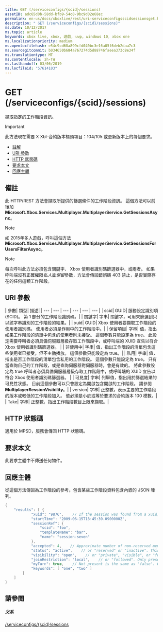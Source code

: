 ```yaml
---
title: GET (/serviceconfigs/{scid}/sessions)
assetID: adc65d0b-58dd-bfb9-54c8-9bc9d02e68ec
permalink: en-us/docs/xboxlive/rest/uri-serviceconfigsscidsessionsget.html
description: " GET (/serviceconfigs/{scid}/sessions)"
ms.date: 10/12/2017
ms.topic: article
keywords: xbox live, xbox, 遊戲, uwp, windows 10, xbox one
ms.localizationpriority: medium
ms.openlocfilehash: e54c9cd68a899cfd040bc3e16a05f6deb2daa7c3
ms.sourcegitcommit: b034650b684a767274d5d88746faeea373c8e34f
ms.translationtype: MT
ms.contentlocale: zh-TW
ms.lasthandoff: 03/06/2019
ms.locfileid: "57614103"
---
```

# <a name="get-serviceconfigsscidsessions"></a>GET (/serviceconfigs/{scid}/sessions)
擷取指定的工作階段資訊。

> [!IMPORTANT]
> 此方法現在需要 X Xbl-合約版本標頭項目：104/105 或更新版本上的每個要求。

  * [註解](#ID4ET)
  * [URI 參數](#ID4EKB)
  * [HTTP 狀態碼](#ID4EXB)
  * [要求本文](#ID4EAC)
  * [回應主體](#ID4ELC)

<a id="ID4ET"></a>


## <a name="remarks"></a>備註

此 HTTP/REST 方法會擷取所提供的篩選條件的工作階段資訊。 這個方法可以前後加**Microsoft.Xbox.Services.Multiplayer.MultiplayerService.GetSessionsAsync**。


> [!NOTE] 
> 如 2015年多人遊戲，呼叫這個方法<b>Microsoft.Xbox.Services.Multiplayer.MultiplayerService.GetSessionsForUsersFilterAsync</b>。  



> [!NOTE] 
> 每次呼叫此方法必須包含關鍵字、 Xbox 使用者識別碼篩選器中，或兩者。 如果呼叫端沒有正確權限<i>私人</i>並<i>保留</i>參數，方法會傳回錯誤碼 403 禁止，是否實際存在的任何這類工作階段。  


<a id="ID4EKB"></a>


## <a name="uri-parameters"></a>URI 參數

| 參數| 類型| 描述|
| --- | --- | --- | --- | --- | --- |
| scid| GUID| 服務設定識別項 (SCID)。 第 1 部分的工作階段識別碼。|
| 關鍵字| 字串| 關鍵字，可用來篩選到只以該字串識別的工作階段的結果。|
| xuid| GUID| Xbox 使用者要擷取工作階段的使用者識別碼。 使用者必須是作用中的工作階段中。|
| 保留項目| 字串| 值，指出如果工作階段的清單中包含的使用者則未接受。 這個參數只能設定為 true。 此設定需要呼叫者必須具備伺服器層級存取工作階段中，或呼叫端的 XUID 宣告以符合 Xbox 使用者識別碼篩選器。 |
| 非使用中| 字串| 值，指出工作階段的清單包含這些使用者已接受，但不主動播放。 這個參數只能設定為 true。|
| 私用| 字串| 值，指出是否工作階段的清單包含私用的工作階段。 這個參數只能設定為 true。 只有當查詢自己的工作階段，或是查詢伺服器對伺服器時，會是有效的。 將此參數設定為 true 呼叫者必須具備伺服器層級存取工作階段中，或呼叫端的 XUID 宣告以符合 Xbox 使用者識別碼篩選器。 |
| 可見度| 字串| 列舉值，指出用於篩選結果的可見性狀態。 目前這個參數可以只會設定為開啟包含開啟的工作階段。 請參閱<b>MultiplayerSessionVisibility</b>。|
| version| 字串| 正整數，表示主要的工作階段的版本或較低的工作階段加入。 值必須是小於或等於要求的合約版本 100 模數。|
| Take| 字串| 正整數，指出工作階段數目上限來擷取。|

<a id="ID4EXB"></a>


## <a name="http-status-codes"></a>HTTP 狀態碼
適用於 MPSD，服務會傳回 HTTP 狀態碼。  
<a id="ID4EAC"></a>


## <a name="request-body"></a>要求本文

此要求主體中不傳送任何物件。

<a id="ID4ELC"></a>


## <a name="response-body"></a>回應主體

從這個方法傳回為工作階段的參考，包含某些工作階段資料包含內嵌的 JSON 陣列。


```cpp
{
    "results": [ {
            "xuid": "9876",    // If the session was found from a xuid, that xuid.
            "startTime": "2009-06-15T13:45:30.0900000Z",
            "sessionRef": {
                "scid": "foo",
                "templateName": "bar",
                "name": "session-seven"
            },
            "accepted": 4,    // Approximate number of non-reserved members.
            "status": "active",    // or "reserved" or "inactive". This is the state of the user in the session, not the session itself. Only present if the session was found using a xuid.
            "visibility": "open",    // or "private", "visible", or "full"
            "joinRestriction": "local",    // or "followed". Only present if 'visibility' is "open" or "full" and the session has a join restriction.
            "myTurn": true,    // Not present is the same as 'false'. Only present if the session was found using a xuid.
            "keywords": [ "one", "two" ]
        }
    ]
}

```


<a id="ID4EWC"></a>


## <a name="see-also"></a>請參閱

<a id="ID4EYC"></a>


##### <a name="parent"></a>父系

[/serviceconfigs/{scid}/sessions](uri-serviceconfigsscidsessions.md)
